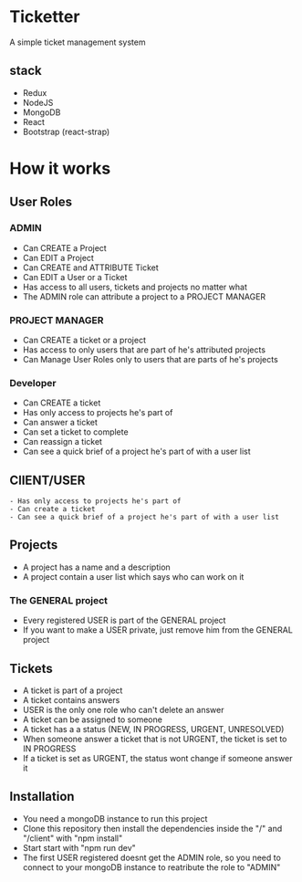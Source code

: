 # Ticketter
A simple ticket management system 

##  stack
  - Redux
  - NodeJS
  - MongoDB
  - React
  - Bootstrap (react-strap)
# How it works
##  User Roles
### ADMIN
  - Can CREATE a Project
  - Can EDIT a Project
  - Can CREATE and ATTRIBUTE Ticket
  - Can EDIT a User or a Ticket
  - Has access to all users, tickets and projects no matter what
  - The ADMIN role can attribute a project to a PROJECT MANAGER
### PROJECT MANAGER
  - Can CREATE a ticket or a project
  - Has access to only users that are part of he's attributed projects
  - Can Manage User Roles only to users that are parts of he's projects
### Developer 
  - Can CREATE a ticket
  - Has only access to projects he's part of
  - Can answer a ticket
  - Can set a ticket to complete
  - Can reassign a ticket
  - Can see a quick brief of a project he's part of with a user list  
##  ClIENT/USER
    - Has only access to projects he's part of
    - Can create a ticket
    - Can see a quick brief of a project he's part of with a user list
##  Projects
  - A project has a name and a description
  - A project contain a user list which says who can work on it
### The GENERAL project
  - Every registered USER is part of the GENERAL project
  - If you want to make a USER private, just remove him from the GENERAL project
##  Tickets
  - A ticket is part of a project
  - A ticket contains answers
  - USER is the only one role who can't delete an answer
  - A ticket can be assigned to someone
  - A ticket has a a status (NEW, IN PROGRESS, URGENT, UNRESOLVED)
  - When someone answer a ticket that is not URGENT, the ticket is set to IN PROGRESS
  - If a ticket is set as URGENT, the status wont change if someone answer it
##  Installation
  - You need a mongoDB instance to run this project
  - Clone this repository then install the dependencies inside the "/" and "/client" with "npm install"
  - Start start with "npm run dev"
  - The first USER registered doesnt get the ADMIN role, so you need to connect to your mongoDB instance to reatribute the role to "ADMIN"

